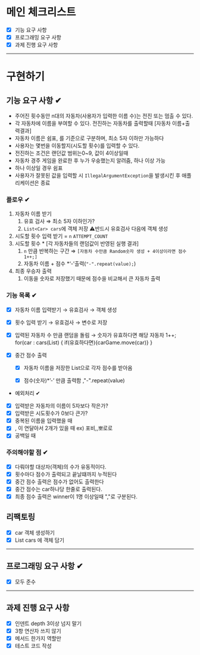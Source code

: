 # 메인 체크리스트

- [x]  기능 요구 사항
- [x]  프로그래밍 요구 사항
- [x]  과제 진행 요구 사항

---
# 구현하기

## 기능 요구 사항 ✔

- 주어진 횟수동안 n대의 자동차(사용자가 입력한 이름 수)는 전진 또는 멈출 수 있다.
- 각 자동차에 이름을 부여할 수 있다. 전진하는 자동차를 출력할때 [자동차 이름+출력결과]
- 자동차 이름은 쉼표, 를 기준으로 구분하며, 최소 5자 이하만 가능하다
- 사용자는 몇번을 이동할지(시도할 횟수)를 입력할 수 있다.
- 전진하는 조건은 랜던값 범위는0~9, 값이 4이상일때
- 자동차 경주 게임을 완료한 후 누가 우숭했는지 알려줌, 하나 이상 가능
- 하나 이상일 경우 쉼표
- 사용자가 잘못된 값을 입력할 시 `IllegalArgumentException`을 발생시킨 후 애플리케이션은 종료

### 플로우 ✔

1. 자동차 이름 받기
   1. 유효 검사 ⇒ 최소 5자 이하인가?
   2. `List<Car> cars`에 객체 저장 ⚠️반드시 유효검사 다음에 객체 생성
2. 시도할 횟수 입력 받기 = `n` `ATTEMPT_COUNT`
3. 시도할 횟수 * [각 자동차들의 랜덤값이 반영된 실행 결과]
   1. `n` 만큼 반복하는 구간 ⇒ `[자동차 수만큼 Random숫자 생성 + 4이상이라면 점수 1++;]`
   2. 자동차 이름 + 점수 *‘-’출력(`"-".repeat(value);`)
4. 최종 우승자 출력
   1. 이동을 숫자로 저장했기 때문에 점수을 비교해서 큰 자동차 출력

### 기능 목록 ✔
- [x]  자동차 이름 입력받기 → 유효검사 → 객체 생성
- [x]  횟수 입력 받기 → 유효검사 → 변수로 저장
- [x]  입력된 자동차 수 만큼 랜덤을 돌림 → 숫자가 유효하다면 해당 자동차 1++;<br>
for(car : cars(List<String>) { if(유효하다면){carGame.move(car)} }

- [x]  중간 점수 출력
    - [x]  자동차 이름을 저장한 List<String>으로 각자 점수를 받아옴
    - [x]  점수(숫자)*’-’ 만큼 출력함 ,"-".repeat(value)
   

- 예외처리 ✔
- [x]  입력받은 자동차의 이름이 5자보다 작은가?
- [x]  입력받은 시도횟수가 0보다 큰가?
- [x]  중복된 이름을 입력했을 때
- [x]  , 이 연달아서 2개가 있을 때 ex) 포비,,뽀로로
- [x]  공백일 때

### 주의해야할 점 ✔

- [x]  다뤄야할 대상자(객체)의 수가 유동적이다.
- [x]  횟수마다 점수가 출력되고 끝날떄까지 누적된다
- [x]  중간 점수 출력은 점수가 없어도 출력한다
- [x]  중간 점수는 car하나당 한줄로 출력된다.
- [x]  최종 점수 출력은 winner이 1명 이상일때 ","로 구분된다.

## 리팩토링
- [x] car 객체 생성하기
- [x] List<Car> cars 에 객체 담기

---

## 프로그래밍 요구 사항 ✔

- [x]  모두 준수

---

## 과제 진행 요구 사항

- [x]  인덴트 depth 3이상 넘지 말기
- [x]  3항 연산자 쓰지 않기
- [x]  메서드 한가지 역할만
- [x]  테스트 코드 작성
